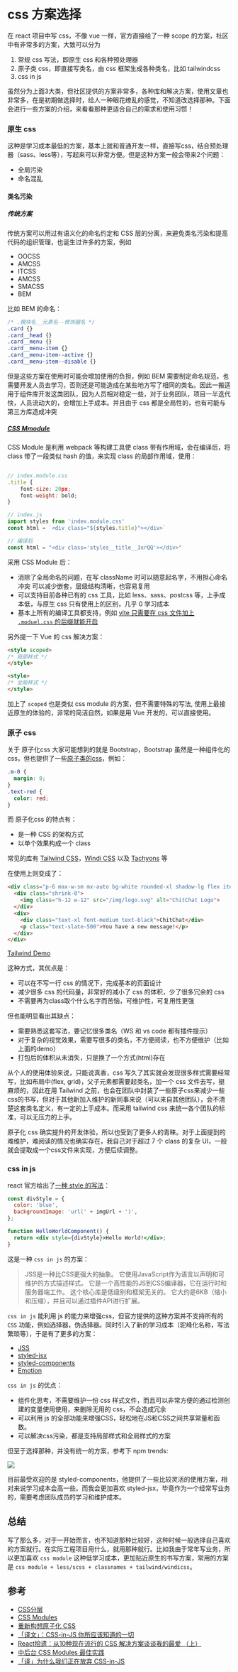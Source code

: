 # css 方案选择

在 react 项目中写 css，不像 vue 一样，官方直接给了一种 scope 的方案，社区中有非常多的方案，大致可以分为

1. 常规 css 写法，即原生 css 和各种预处理器
2. 原子类 css，即直接写类名，由 css 框架生成各种类名，比如 tailwindcss
3. css in js

虽然分为上面3大类，但社区提供的方案非常多，各种库和解决方案，使用文章也非常多，在是初期做选择时，给人一种眼花缭乱的感觉，不知道改选择那种。下面会进行一些方案的介绍，来看看那种更适合自己的需求和使用习惯！

### 原生 css

这种是学习成本最低的方案，基本上就和普通开发一样，直接写css，结合预处理器（sass、less等），写起来可以非常方便。但是这种方案一般会带来2个问题：

- 全局污染
- 命名混乱

#### 类名污染

##### 传统方案

传统方案可以用过有语义化的命名约定和 CSS 层的分离，来避免类名污染和提高代码的组织管理，也诞生过许多的方案，例如

- OOCSS
- AMCSS
- ITCSS
- AMCSS
- SMACSS
- BEM

比如 BEM 的命名：

```css
/* .模块名__元素名--修饰器名 */
.card {}
.card__head {}
.card__menu {}
.card__menu-item {}
.card__menu-item--active {}
.card__menu-item--disable {}
```

但是这些方案在使用时可能会增加使用的负担，例如 BEM 需要制定命名规范，也需要开发人员去学习，否则还是可能造成在某些地方写了相同的类名。因此一搬适用于组件库开发这类团队，因为人员相对稳定一些，对于业务团队，项目一半迭代快，人员流动大的，会增加上手成本。并且由于 css 都是全局性的，也有可能与第三方库造成冲突

##### [CSS Mmodule](https://github.com/css-modules/css-modules)

CSS Module 是利用 webpack 等构建工具使 class 带有作用域，会在编译后，将 class 带了一段类似 hash 的值，来实现 class 的局部作用域，使用：

```jsx

// index.module.css
.title {
    font-size: 20px;
    font-weight: bold;
}

// index.js
import styles from 'index.module.css'
const html = `<div class="${styles.title}"></div>`

// 编译后
const html = "<div class='styles__title__3xrQQ'></div>"
```

采用 CSS Module 后：

- 消除了全局命名的问题，在写 className 时可以随意起名字，不用担心命名冲突
  可以减少嵌套，层级结构清晰，也容易复用
- 可以支持目前各种已有的 css 工具，比如 less、sass、postcss 等，上手成本低，与原生 css 只有使用上的区别，几乎 0 学习成本
- 基本上所有的编译工具都支持，例如 [vite 只需要在 css 文件加上 `.moduel.css` 的后缀就能开启](https://vitejs.dev/guide/features.html#css-modules)

另外提一下 Vue 的 css 解决方案：

```html
<style scoped>
/* 局部样式 */
</style>

<style>
/* 全局样式 */
</style>
```

加上了 `scoped` 也是类似 css module 的方案，但不需要特殊的写法, 使用上最接近原生的体验的，非常的简洁自然，如果是用 Vue 开发的，可以直接使用。

### 原子 css

关于 原子化css 大家可能想到的就是 Bootstrap，Bootstrap 虽然是一种组件化的 css，但也提供了一些[原子类的css](https://getbootstrap.com/docs/5.1/utilities/api/#api-explained)，例如：

```css
.m-0 {
  margin: 0;
}
.text-red {
  color: red;
}
```

而 原子化css 的特点有：

- 是一种 CSS 的架构方式
- 以单个效果构成一个 class

常见的库有 [Tailwind CSS](https://tailwindcss.com/)，[Windi CSS](https://cn.windicss.org/) 以及 [Tachyons](https://tachyons.io/) 等

在使用上则变成了：

```html
<div class="p-6 max-w-sm mx-auto bg-white rounded-xl shadow-lg flex items-center space-x-4">
  <div class="shrink-0">
    <img class="h-12 w-12" src="/img/logo.svg" alt="ChitChat Logo">
  </div>
  <div>
    <div class="text-xl font-medium text-black">ChitChat</div>
    <p class="text-slate-500">You have a new message!</p>
  </div>
</div>
```

[Tailwind Demo](https://tailwindcss.com/docs/utility-first)

这种方式，其优点是：

- 可以在不写一行 css 的情况下，完成基本的页面设计
- 减少很多 css 的代码量，非常好的减小了 css 的体积，少了很多冗余的 css
- 不需要再为class取个什么名字而苦恼，可维护性，可复用性更强

但也能明显看出其缺点：

- 需要熟悉这套写法，要记忆很多类名（WS 和 vs code 都有插件提示）
- 对于复杂的视觉效果，需要写很多的类名，不方便阅读，也不方便维护（比如上面的demo）
- 打包后的体积从未消失，只是换了一个方式(html)存在

从个人的使用体验来说，只能说真香，css 写久了其实就会发现很多样式需要经常写，比如布局中(flex, grid)，父子元素都需要起类名，加一个 css 文件去写，挺麻烦的，因此在用 Tailwind 之前，也会在团队中封装了一些原子css来减少一些css的书写，但对于其他新加入维护的新同事来说（可以来自其他团队），会不清楚这套类名定义，有一定的上手成本。而采用 tailwind css 来统一各个团队的标准，可以无压力的上手。

原子化 css 确实提升的开发体验，所以也受到了更多人的青睐。对于上面提到的难维护，难阅读的情况也确实存在，我自己对于超过 7 个 class 的复杂 UI，一般就会提取成一个css文件来实现，方便后续调整。

### css in js

react 官方给出了[一种 style 的写法](https://zh-hans.reactjs.org/docs/dom-elements.html#style)：

```jsx
const divStyle = {
  color: 'blue',
  backgroundImage: 'url(' + imgUrl + ')',
};

function HelloWorldComponent() {
  return <div style={divStyle}>Hello World!</div>;
}
```

这是一种 `css in js` 的方案：
> JSS是一种比CSS更强大的抽象。 它使用JavaScript作为语言以声明和可维护的方式描述样式。 它是一个高性能的JS到CSS编译器，它在运行时和服务器端工作。 这个核心库是低级别和框架无关的。 它大约是6KB（缩小和压缩），并且可以通过插件API进行扩展。

`css in js` 能利用 js 的能力来增强css，但官方提供的这种方案并不支持所有的 `CSS` 功能，例如选择器，伪选择器。同时引入了新的学习成本（驼峰化名称，写法繁琐等），于是有了更多的方案：

- [JSS](https://cssinjs.org/)
- [styled-jsx](https://github.com/vercel/styled-jsx)
- [styled-components](https://styled-components.com/)
- [Emotion](https://emotion.sh/docs/introduction)

`css in js` 的优点：

- 组件化思考，不需要维护一份 css 样式文件，而且可以非常方便的通过检测创建的变量使用使用，来删除无用的 css，不会造成冗余
- 可以利用 js 的全部功能来增强CSS，轻松地在JS和CSS之间共享常量和函数。
- 可以解决css污染，都是支持局部样式和全局样式的方案

但至于选择那种，并没有统一的方案，参考下 npm trends:

![](./static/common/css-%E6%96%B9%E6%A1%88%E9%80%89%E6%8B%A9.png)

目前最受欢迎的是 styled-components，他提供了一些比较灵活的使用方案，相对来说学习成本会高一些。而我会更加喜欢 styled-jsx，毕竟作为一个经常写业务的，需要考虑团队成员的学习和维护成本。

## 总结

写了那么多，对于一开始而言，也不知道那种比较好，这种时候一般选择自己喜欢的方案就行。在实际工程项目用什么，就用那种就行。比如我由于常年写业务，所以更加喜欢 `css module` 这种低学习成本，更加贴近原生的书写方案，常用的方案是 `css module + less/scss + classnames + tailwind/windicss`。

## 参考

- [CSS分层](https://www.w3cplus.com/css/css-layers.html)
- [CSS Modules](https://glenmaddern.com/articles/css-modules)
- [重新构想原子化 CSS](https://antfu.me/posts/reimagine-atomic-css-zh)
- [「译文」：CSS-in-JS 你所应该知道的一切](https://juejin.cn/post/6844903873962835982)
- [React拾遗：从10种现在流行的 CSS 解决方案谈谈我的最爱 （上）](https://juejin.cn/post/6844903633109139464)
- [中后台 CSS Modules 最佳实践](https://juejin.cn/post/7097312790511091719)
- [「译」为什么我们正在放弃 CSS-in-JS](https://juejin.cn/post/7158712727538499598)

